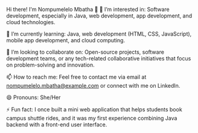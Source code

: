 Hi there! I'm Nompumelelo Mbatha 👋
👀 I’m interested in:
Software development, especially in Java, web development, app development, and cloud technologies.

🌱 I’m currently learning:
Java, web development (HTML, CSS, JavaScript), mobile app development, and cloud computing.

💞️ I’m looking to collaborate on:
Open-source projects, software development teams, or any tech-related collaborative initiatives that focus on problem-solving and innovation.

📫 How to reach me:
Feel free to contact me via email at nompumelelo.mbatha@example.com or connect with me on LinkedIn.

😄 Pronouns:
She/Her

⚡ Fun fact:
I once built a mini web application that helps students book campus shuttle rides, and it was my first experience combining Java backend with a front-end user interface.

